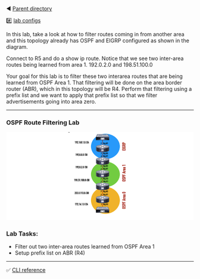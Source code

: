◀️ [Parent directory](../) 

#️⃣ [lab configs](./rfilter.yaml)

In this lab, take a look at how to filter routes coming in from another area and this topology already has OSPF and EIGRP configured as shown in the diagram.

Connect to R5 and do a show ip route.  Notice that we see two inter-area routes being learned from area 1.
192.0.2.0 and 198.51.100.0

Your goal for this lab is to filter these two interarea routes that are being learned from OSPF Area 1.  That filtering will be done on the area border router (ABR), which in this topology will be R4.  Perform that filtering using a prefix list and we want to apply that prefix list so that we filter advertisements going into area zero.

---

### OSPF Route Filtering Lab

![Lab topology](https://github.com/tech-zero/assets/blob/main/images/rfilter.png)

### Lab Tasks:
- Filter out two inter-area routes learned from OSPF Area 1
- Setup prefix list on ABR (R4)

---

:white_check_mark: [CLI reference](https://github.com/tech-zero/assets/blob/main/solutions/32b-ospf-rfilter.md)
